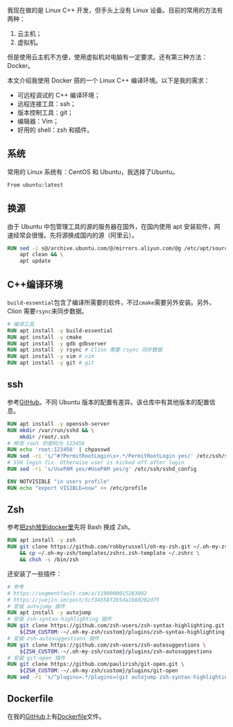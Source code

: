 我现在做的是 Linux C++ 开发，但手头上没有 Linux 设备。目前的常用的方法有两种：

1. 云主机；
2. 虚拟机。

但是使用云主机不方便，使用虚拟机对电脑有一定要求。还有第三种方法：Docker。

本文介绍我使用 Docker 搭的一个 Linux C++ 编译环境。以下是我的需求：

- 可远程调试的 C++ 编译环境；
- 远程连接工具：ssh；
- 版本控制工具：git；
- 编辑器：Vim；
- 好用的 shell：zsh 和插件。

## 系统

常用的 Linux 系统有：CentOS 和 Ubuntu，我选择了Ubuntu。

```dockerfile
From ubuntu:latest
```

## 换源

由于 Ubuntu 中包管理工具的源的服务器在国外，在国内使用 apt 安装软件，网速经常会很慢。先将源换成国内的源（阿里云）。

```dockerfile
RUN sed -i s@/archive.ubuntu.com/@/mirrors.aliyun.com/@g /etc/apt/sources.list && \
    apt clean && \
    apt update
```

## C++编译环境

`build-essential`包含了编译所需要的软件，不过`cmake`需要另外安装。另外，Clion 需要`rsync`来同步数据。

```dockerfile
# 编译工具
RUN apt install -y build-essential
RUN apt install -y cmake
RUN apt install -y gdb gdbserver
RUN apt install -y rsync # Clion 需要 rsync 同步数据
RUN apt install -y vim # vim
RUN apt install -y git # git
```

## ssh
参考[GitHub](https://github.com/rastasheep/ubuntu-sshd/blob/ed6fffcaf5a49eccdf821af31c1594e3c3061010/18.04/Dockerfile)。不同 Ubuntu 版本的配置有差异。该仓库中有其他版本的配置信息。

```dockerfile
RUN apt install -y openssh-server
RUN mkdir /var/run/sshd && \
    mkdir /root/.ssh
# 修改 root 的密码为 123456
RUN echo 'root:123456' | chpasswd
RUN sed -ri 's/^#?PermitRootLogin\s+.*/PermitRootLogin yes/' /etc/ssh/sshd_config
# SSH login fix. Otherwise user is kicked off after login
RUN sed -ri 's/UsePAM yes/#UsePAM yes/g' /etc/ssh/sshd_config

ENV NOTVISIBLE "in users profile"
RUN echo "export VISIBLE=now" >> /etc/profile
```

## Zsh

参考[把zsh放到docker里](https://blog.phpgao.com/zsh_in_docker.html)先将 Bash 换成 Zsh。

```dockerfile
RUN apt install -y zsh
RUN git clone https://github.com/robbyrussell/oh-my-zsh.git ~/.oh-my-zsh \
    && cp ~/.oh-my-zsh/templates/zshrc.zsh-template ~/.zshrc \
    && chsh -s /bin/zsh
```

还安装了一些插件：

```dockerfile
# 参考
# https://segmentfault.com/a/1190000015283092
# https://juejin.im/post/5cf34558f265da1b80202d75
# 安装 autojump 插件
RUN apt install -y autojump
# 安装 zsh-syntax-highlighting 插件
RUN git clone https://github.com/zsh-users/zsh-syntax-highlighting.git \
    ${ZSH_CUSTOM:-~/.oh-my-zsh/custom}/plugins/zsh-syntax-highlighting
# 安装 zsh-autosuggestions 插件
RUN git clone https://github.com/zsh-users/zsh-autosuggestions \
    ${ZSH_CUSTOM:-~/.oh-my-zsh/custom}/plugins/zsh-autosuggestions
# 安装 git-open 插件
RUN git clone https://github.com/paulirish/git-open.git \
    ${ZSH_CUSTOM:-~/.oh-my-zsh/custom}/plugins/git-open
RUN sed -ri 's/^plugins=.*/plugins=(git autojump zsh-syntax-highlighting zsh-autosuggestions git-open)/' ~/.zshrc
```

## Dockerfile

在我的[GitHub](https://github.com/chenBright/)上有[Dockerfile](https://github.com/chenBright/code_snippets/blob/master/Docker/ubuntu_cpp_environment/Dockerfile)文件。